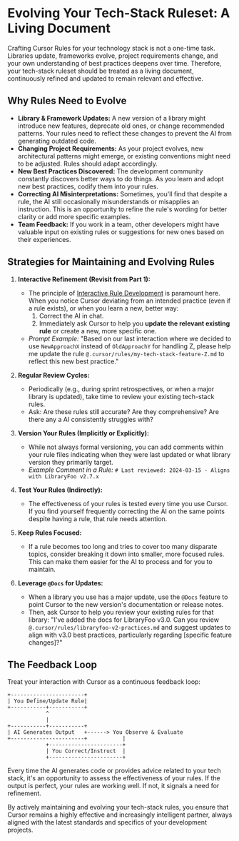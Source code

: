 # Evolving Your Tech-Stack Ruleset: A Living Document

Crafting Cursor Rules for your technology stack is not a one-time task. Libraries update, frameworks evolve, project requirements change, and your own understanding of best practices deepens over time. Therefore, your tech-stack ruleset should be treated as a living document, continuously refined and updated to remain relevant and effective.

## Why Rules Need to Evolve

-   **Library & Framework Updates:** A new version of a library might introduce new features, deprecate old ones, or change recommended patterns. Your rules need to reflect these changes to prevent the AI from generating outdated code.
-   **Changing Project Requirements:** As your project evolves, new architectural patterns might emerge, or existing conventions might need to be adjusted. Rules should adapt accordingly.
-   **New Best Practices Discovered:** The development community constantly discovers better ways to do things. As you learn and adopt new best practices, codify them into your rules.
-   **Correcting AI Misinterpretations:** Sometimes, you'll find that despite a rule, the AI still occasionally misunderstands or misapplies an instruction. This is an opportunity to refine the rule's wording for better clarity or add more specific examples.
-   **Team Feedback:** If you work in a team, other developers might have valuable input on existing rules or suggestions for new ones based on their experiences.

## Strategies for Maintaining and Evolving Rules

1.  **Interactive Refinement (Revisit from Part 1):**
    *   The principle of [Interactive Rule Development](../01-Cursor-for-Everyone/02-Understanding-Cursor-Rules/02b-Interactive-Rule-Development.md) is paramount here. When you notice Cursor deviating from an intended practice (even if a rule exists), or when you learn a new, better way:
        1.  Correct the AI in chat.
        2.  Immediately ask Cursor to help you **update the relevant existing rule** or create a new, more specific one.
    *   *Prompt Example:* "Based on our last interaction where we decided to use `NewApproachX` instead of `OldApproachY` for handling Z, please help me update the rule `@.cursor/rules/my-tech-stack-feature-Z.md` to reflect this new best practice."

2.  **Regular Review Cycles:**
    *   Periodically (e.g., during sprint retrospectives, or when a major library is updated), take time to review your existing tech-stack rules.
    *   Ask: Are these rules still accurate? Are they comprehensive? Are there any a AI consistently struggles with?

3.  **Version Your Rules (Implicitly or Explicitly):**
    *   While not always formal versioning, you can add comments within your rule files indicating when they were last updated or what library version they primarily target.
    *   *Example Comment in a Rule:* `# Last reviewed: 2024-03-15 - Aligns with LibraryFoo v2.7.x`

4.  **Test Your Rules (Indirectly):**
    *   The effectiveness of your rules is tested every time you use Cursor. If you find yourself frequently correcting the AI on the same points despite having a rule, that rule needs attention.

5.  **Keep Rules Focused:**
    *   If a rule becomes too long and tries to cover too many disparate topics, consider breaking it down into smaller, more focused rules. This can make them easier for the AI to process and for you to maintain.

6.  **Leverage `@Docs` for Updates:**
    *   When a library you use has a major update, use the `@Docs` feature to point Cursor to the new version's documentation or release notes.
    *   Then, ask Cursor to help you review your existing rules for that library: "I've added the docs for LibraryFoo v3.0. Can you review `@.cursor/rules/libraryfoo-v2-practices.md` and suggest updates to align with v3.0 best practices, particularly regarding [specific feature changes]?"

## The Feedback Loop

Treat your interaction with Cursor as a continuous feedback loop:

```
+-----------------------+
| You Define/Update Rule|
+-----------+-----------+
            ^
            |
+-----------+-----------+
| AI Generates Output   +------> You Observe & Evaluate
+-----------------------+           |
            +-----------------------+
            | You Correct/Instruct  |
            +-----------------------+
```

Every time the AI generates code or provides advice related to your tech stack, it's an opportunity to assess the effectiveness of your rules. If the output is perfect, your rules are working well. If not, it signals a need for refinement.

By actively maintaining and evolving your tech-stack rules, you ensure that Cursor remains a highly effective and increasingly intelligent partner, always aligned with the latest standards and specifics of your development projects. 